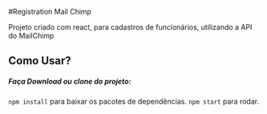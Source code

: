 #Registration Mail Chimp

Projeto criado com react, para cadastros de funcionários, utilizando a API do MailChimp

## Como Usar? 

##### Faça Download ou clone do projeto:

``npm install`` para baixar os pacotes de dependências.
``npm start`` para rodar.